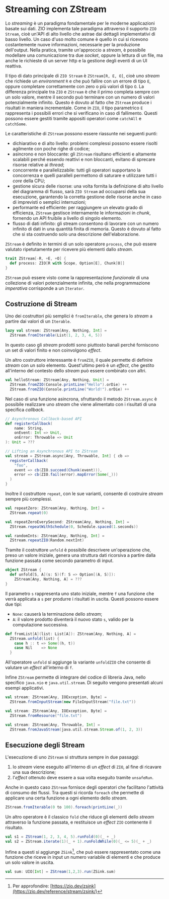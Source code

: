 # Streaming con ZStream

Lo _streaming_ è un paradigma fondamentale per le moderne applicazioni basate sui dati. ZIO implementa tale paradigma attraverso il supporto `ZIO Stream`, cioè un'API di alto livello che astrae dai dettagli implementativi di basso livello. Un caso d'uso molto comune è quello in cui si ricevono costantemente nuove informazioni, necessarie per la produzione dell'output. Nella pratica, tramite un'approccio a _stream_, è possibile modellare una comunicazione tra due _socket_, oppure la lettura di un file, ma anche le richieste di un server http e la gestione degli eventi di un UI reattiva.

Il tipo di dato principale di `ZIO Stream` è `ZStream[R, E, O]`, cioè uno _stream_ che richiede un _environment_ `R` e che può fallire con un errore di tipo `E`, oppure completare correttamente con zero o più valori di tipo `O`. La differenza principale tra `ZIO` e `ZStream` è che il primo completa sempre con un solo valore, mentre il secondo può terminare con un numero di valori potenzialmente infinito. Questo è dovuto al fatto che `ZStream` produce i risultati in maniera incrementale. Come in `ZIO`, il tipo parametrico `E` rappresenta i possibili errori che si verificano in caso di fallimento. Questi possono essere gestiti tramite appositi operatori come `catchAll` e `catchSome`. 

Le caratteristiche di `ZStream` possono essere riassunte nei seguenti punti:

- dichiarativo e di alto livello: problemi complessi possono essere risolti agilmente con poche righe di codice;
- asincrono e non bloccante: gli `ZStream` risultano efficienti e altamente scalabili perché essendo reattivi e non bloccanti, evitano di sprecare risorse relative ai _thread_;
- concorrente e parallelizzabile: tutti gli operatori supportano la concorrenza e quelli paralleli permettono di saturare e utilizzare tutti i _core_ della CPU;
- gestione sicura delle risorse: una volta fornita la definizione di alto livello del diagramma di flusso, sarà `ZIO Stream` ad occuparsi della sua esecuzione, garantendo la corretta gestione delle risorse anche in caso di imprevisti o semplici interruzioni;
- performante ed efficiente: per raggiungere un elevato grado di efficienza, `ZStream` gestisce internamente le informazioni in _chunk_, fornendo un API fruibile a livello di singolo elemento.
- flusso di dati infinito: gli stream consentono di lavorare con un numero infinito di dati in una quantità finita di memoria. Questo è dovuto al fatto che si sta costruendo solo una descrizione dell'elaborazione.

`ZStream` è definito in termini di un solo operatore `process`, che può essere valutato ripetutamente per ricevere più elementi dallo _stream_. 
```scala
trait ZStream[-R, +E, +O] {
  def process: ZIO[R with Scope, Option[E], Chunk[O]]
}
```
`ZStream` può essere visto come la rappresentazione _funzionale_ di una collezione di valori potenzialmente infinita, che nella programmazione _imperativa_ corrisponde a un `Iterator`.

## Costruzione di Stream

Uno dei costruttori più semplici è `fromIterable`, che genera lo _stream_ a partire dai valori di un `Iterable`. 
```scala
lazy val stream: ZStream[Any, Nothing, Int] =
  ZStream.fromIterable(List(1, 2, 3, 4, 5))
```
In questo caso gli _stream_ prodotti sono piuttosto banali perché forniscono un set di valori finito e non coinvolgono _effect_. 

Un altro costruttore interessante è `fromZIO`, il quale permette di definire _stream_ con un solo elemento. Quest'ultimo però è un _effect_, che gestito all'interno del contesto dello _stream_ può essere combinato con altri. 
```scala
val helloStream: ZStream[Any, Nothing, Unit] =
  ZStream.fromZIO(Console.printLine("Hello").orDie) ++
  ZStream.fromZIO(Console.printLine("World!").orDie) ++
```

Nel caso di una funzione asincrona, sfruttando il metodo `ZStream.async` è possibile realizzare uno _stream_ che viene alimentato con i risultati di una specifica _callback_.
```scala
// Asynchronous Callback-based API
def registerCallback(
    name: String,
    onEvent: Int => Unit,
    onError: Throwable => Unit
): Unit = ???

// Lifting an Asynchronous API to ZStream
val stream = ZStream.async[Any, Throwable, Int] { cb =>
  registerCallback(
    "foo",
    event => cb(ZIO.succeed(Chunk(event))),
    error => cb(ZIO.fail(error).mapError(Some(_)))
  )
}
```

Inoltre il costruttore `repeat`, con le sue varianti, consente di costruire _stream_ sempre più complessi.
```scala
val repeatZero: ZStream[Any, Nothing, Int] = 
  ZStream.repeat(0)

val repeatZeroEverySecond: ZStream[Any, Nothing, Int] = 
  ZStream.repeatWithSchedule(0, Schedule.spaced(1.seconds))

val randomInts: ZStream[Any, Nothing, Int] =
  ZStream.repeatZIO(Random.nextInt)
```

Tramite il costruttore `unfold` è possibile descrivere un'operazione che, preso un valore iniziale, genera una struttura dati ricorsiva a partire dalla funzione passata come secondo parametro di input.
```scala
object ZStream {
  def unfold[S, A](s: S)(f: S => Option[(A, S)]): 
    ZStream[Any, Nothing, A] = ???
}
```
Il parametro `s` rappresenta uno stato iniziale, mentre `f` una funzione che verrà applicata a `s` per produrre i risultati in uscita. Questi possono essere due tipi:

- `None`: causerà la terminazione dello _stream_;
- `A`: il valore prodotto diventerà il nuovo stato `s`, valido per la computazione successiva.

```scala
def fromList[A](list: List[A]): ZStream[Any, Nothing, A] =
  ZStream.unfold(list) {
    case h :: t => Some((h, t))
    case Nil    => None
  }
```
All'operatore `unfold` si aggiunge la variante `unfoldZIO` che consente di valutare un _effect_ all'interno di `f`.

Infine `ZStream` permette di integrare del codice di libreria Java, nello specifico `java.nio` e `java.util.stream`. Di seguito vengono presentati alcuni esempi applicativi.
```scala
val stream: ZStream[Any, IOException, Byte] = 
  ZStream.fromInputStream(new FileInputStream("file.txt"))

val stream: ZStream[Any, IOException, Byte] =
  ZStream.fromResource("file.txt")

val stream: ZStream[Any, Throwable, Int] = 
  ZStream.fromJavaStream(java.util.stream.Stream.of(1, 2, 3))
```

## Esecuzione degli Stream

L'esecuzione di uno `ZStream` si struttura sempre in due passaggi:

1. lo _stream_ viene eseguito all'interno di un _effect_ di `ZIO`, al fine di ricavare una sua descrizione;
2. l'_effect_ ottenuto deve essere a sua volta eseguito tramite `unsafeRun`.

Anche in questo caso `ZStream` fornisce degli operatori che facilitano l'attività di consumo dei flussi. Tra questi si ricorda `foreach` che permette di applicare una certa funzione a ogni elemento dello _stream_.
```scala
ZStream.fromIterable(0 to 100).foreach(printLine(_))
```

Un altro operatore è il classico `fold` che riduce gli elementi dello _stream_ attraverso la funzione passata, e restituisce un _effect_ `ZIO` contenente il risultato.
```scala
val s1 = ZStream(1, 2, 3, 4, 5).runFold(0)(_ + _)
val s2 = ZStream.iterate(1)(_ + 1).runFoldWhile(0)(_ <= 5)(_ + _)
```

Infine a questi si aggiunge `ZSink`[^9], che può essere rappresentato come una funzione che riceve in input un numero variabile di elementi e che produce un solo valore in uscita. 
```scala
val sum: UIO[Int] = ZStream(1,2,3).run(ZSink.sum)
```

[^9]: Per approfondire: [https://zio.dev/zsink](https://zio.dev/reference/stream/zsink/)